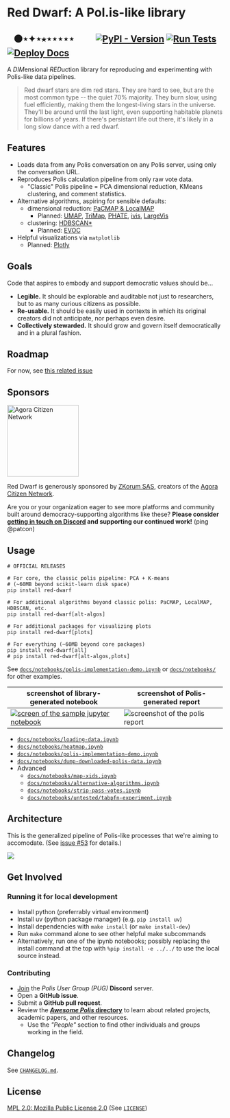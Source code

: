 # Red Dwarf: A Pol.is-like library

&nbsp;&nbsp;
⚫⋆✦⋆⭑⋆⋆⋆⋆⋆
&nbsp;&nbsp;&nbsp;&nbsp;&nbsp;&nbsp;&nbsp;&nbsp;
[![PyPI - Version](https://img.shields.io/pypi/v/red-dwarf)][pypi]
[![Run Tests](https://github.com/polis-community/red-dwarf-democracy/actions/workflows/test.yml/badge.svg)](https://github.com/polis-community/red-dwarf-democracy/actions/workflows/test.yml)
[![Deploy Docs](https://github.com/polis-community/red-dwarf/actions/workflows/deploy-docs.yml/badge.svg)](https://github.com/polis-community/red-dwarf/actions/workflows/deploy-docs.yml)
--------

A <em>DIM</em>ensional <em>RED</em>uction library for reproducing and experimenting with Polis-like data pipelines.

> Red dwarf stars are dim red stars. They are hard to see, but are the most common
> type -- the quiet 70% majority. They burn slow, using fuel efficiently,
> making them the longest-living stars in the universe. They'll be around until
> the last light, even supporting habitable planets for billions of years.
> If there's persistant life out there, it's likely in a long slow dance with a red dwarf.

## Features

- Loads data from any Polis conversation on any Polis server, using only the conversation URL.
- Reproduces Polis calculation pipeline from only raw vote data.
  - "Classic" Polis pipeline = PCA dimensional reduction, KMeans clustering, and comment statistics.
- Alternative algorithms, aspiring for sensible defaults:
  - dimensional reduction: [PaCMAP & LocalMAP][pacmap]
    - Planned: [UMAP][umap], [TriMap][trimap], [PHATE][], [ivis][ivis], [LargeVis][largevis]
  - clustering: [HDBSCAN*][hdbscan]
    - Planned: [EVOC][evoc]
- Helpful visualizations via `matplotlib`
  - Planned: [Plotly][plotly]

## Goals

Code that aspires to embody and support democratic values should be...

- **Legible.** It should be explorable and auditable not just to researchers, but to as many curious citizens as possible.
- **Re-usable.** It should be easily used in contexts in which its original creators did not anticipate, nor perhaps even desire.
- **Collectively stewarded.** It should grow and govern itself democratically and in a plural fashion.

## Roadmap

For now, see [this related issue](https://github.com/patcon/red-dwarf/issues/4)

## Sponsors

<p>
  <a href="https://agoracitizen.network" rel="noopener sponsored" target="_blank"><img width="167" src="https://agoracitizen.network/images/big_logo_agora.png" alt="Agora Citizen Network" title="Where citizens converge to exchange and debate ideas" loading="lazy" /></a>
</p>

Red Dwarf is generously sponsored by [ZKorum SAS](https://zkorum.com), creators of the [Agora Citizen Network](https://agoracitizen.network).

Are you or your organization eager to see more platforms and community built around democracy-supporting algorithms like these? **Please consider [getting in touch on Discord](#get-involved) and supporting our continued work!** (ping @patcon)

## Usage

```
# OFFICIAL RELEASES

# For core, the classic polis pipeline: PCA + K-means
# (~60MB beyond scikit-learn disk space)
pip install red-dwarf

# For additional algorithms beyond classic polis: PaCMAP, LocalMAP, HDBSCAN, etc.
pip install red-dwarf[alt-algos]

# For additional packages for visualizing plots
pip install red-dwarf[plots]

# For everything (~60MB beyond core packages)
pip install red-dwarf[all]
# pip install red-dwarf[alt-algos,plots]
```

See [`docs/notebooks/polis-implementation-demo.ipynb`][notebook] or [`docs/notebooks/`][notebooks] for other examples.


| screenshot of library-generated notebook | screenshot of Polis-generated report |
|---|---|
| [![screen of the sample jupyter notebook](docs/notebook-screenshot.png)][notebook] | ![screenshot of the polis report](https://imgur.com/blkIEtW.png) |

- [`docs/notebooks/loading-data.ipynb`](https://github.com/polis-community/red-dwarf/blob/main/docs/notebooks/loading-data.ipynb)
- [`docs/notebooks/heatmap.ipynb`](https://github.com/polis-community/red-dwarf/blob/main/docs/notebooks/heatmap.ipynb)
- [`docs/notebooks/polis-implementation-demo.ipynb`](https://github.com/polis-community/red-dwarf/blob/main/docs/notebooks/polis-implementation-demo.ipynb)
- [`docs/notebooks/dump-downloaded-polis-data.ipynb`](https://github.com/polis-community/red-dwarf/blob/main/docs/notebooks/dump-downloaded-polis-data.ipynb)
- Advanced
   - [`docs/notebooks/map-xids.ipynb`](https://github.com/polis-community/red-dwarf/blob/main/docs/notebooks/map-xids.ipynb)
   - [`docs/notebooks/alternative-algorithms.ipynb`](https://github.com/polis-community/red-dwarf/blob/main/docs/notebooks/alternative-algorithms.ipynb)
   - [`docs/notebooks/strip-pass-votes.ipynb`](https://github.com/polis-community/red-dwarf/blob/main/docs/notebooks/strip-pass-votes.ipynb)
   - [`docs/notebooks/untested/tabpfn-experiment.ipynb`](https://github.com/polis-community/red-dwarf/blob/main/docs/notebooks/untested/tabpfn-experiment.ipynb)

## Architecture

This is the generalized pipeline of Polis-like processes that we're aiming to accomodate. (See [issue #53](https://github.com/polis-community/red-dwarf/issues/53#issuecomment-2942923628) for details.)

![](https://github.com/user-attachments/assets/8b7b5bfc-7127-4a27-8316-7528209d7c8e)

## Get Involved

### Running it for local development

- Install python (preferrably virtual environment)
- Install uv (python package manager) (e.g. `pip install uv`)
- Install dependencies with `make install` (or `make install-dev`)
- Run `make` command alone to see other helpful make subcommands
- Alternatively, run one of the ipynb notebooks; possibly replacing the install command at the top with `%pip install -e ../../` to use the local source instead.

### Contributing

- [Join][pug-discord] the _Polis User Group (PUG)_ **Discord** server.
- Open a **GitHub issue**.
- Submit a **GitHub pull request**.
- Review the [**_Awesome Polis_ directory**][awesome-polis] to learn about related projects, academic papers, and other resources.
   - Use the _"People"_ section to find other individuals and groups working in the field.


## Changelog

See [`CHANGELOG.md`][changelog].

## License

[MPL 2.0: Mozilla Public License 2.0][mplv2] (See [`LICENSE`][license])

<!-- Links -->
   [pypi]: https://pypi.org/project/red-dwarf/
   [stellarpunk]: https://www.youtube.com/watch?v=opnkQVZrhAw

   [pacmap]: https://github.com/YingfanWang/PaCMAP
   [umap]: https://github.com/lmcinnes/umap
   [trimap]: https://github.com/eamid/trimap
   [phate]: https://github.com/KrishnaswamyLab/PHATE
   [ivis]: https://github.com/beringresearch/ivis
   [largevis]: https://github.com/lferry007/LargeVis

   [hdbscan]: https://github.com/scikit-learn-contrib/hdbscan
   [evoc]: https://github.com/TutteInstitute/evoc

   [plotly]: https://plotly.com/python/

   [notebook]: https://github.com/polis-community/red-dwarf/blob/main/docs/notebooks/polis-implementation-demo.ipynb
   [notebooks]: https://github.com/polis-community/red-dwarf/tree/main/docs/notebooks/
   [ZKorum]: https://github.com/zkorum
   [agora]: https://agoracitizen.network/
   [ngi-funding]: https://trustchain.ngi.eu/zkorum/
   [MPLv2]: https://choosealicense.com/licenses/mpl-2.0/
   [license]: https://github.com/polis-community/red-dwarf/blob/main/LICENSE
   [pug-discord]: https://discord.com/invite/wFWB8kzQpP
   [awesome-polis]: http://patcon.github.io/awesome-polis/
   [changelog]: CHANGELOG.md
